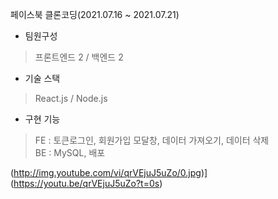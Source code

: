 페이스북 클론코딩(2021.07.16 ~ 2021.07.21)
- 팀원구성
 > 프론트엔드 2 / 백엔드 2
- 기술 스택
 > React.js / Node.js
- 구현 기능
 > FE : 토큰로그인, 회원가입 모달창, 데이터 가져오기, 데이터 삭제<br>
 > BE : MySQL, 배포

(http://img.youtube.com/vi/qrVEjuJ5uZo/0.jpg)](https://youtu.be/qrVEjuJ5uZo?t=0s) 
